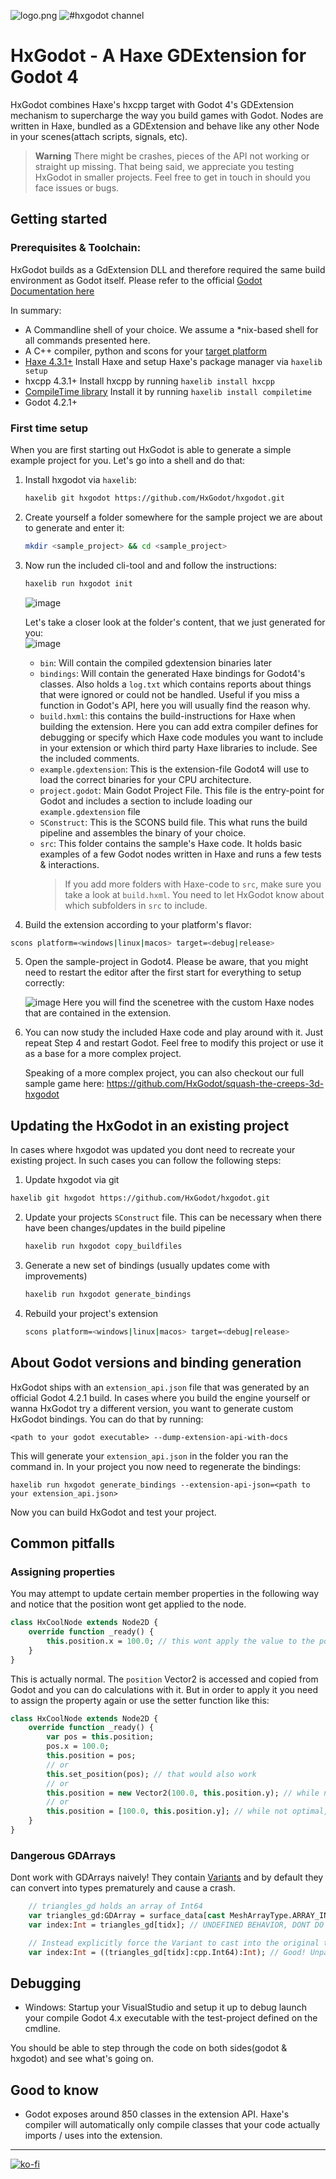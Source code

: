 ![logo.png](https://hxgodot.github.io/logo2.png)
<img src="https://discordapp.com/api/guilds/162395145352904705/widget.png?style=shield" alt="#hxgodot channel"/></a>

# HxGodot - A Haxe GDExtension for Godot 4

HxGodot combines Haxe's hxcpp target with Godot 4's GDExtension mechanism to supercharge the way you build games with Godot. Nodes are written in Haxe, bundled as a GDExtension and behave like any other Node in your scenes(attach scripts, signals, etc).

> **Warning** There might be crashes, pieces of the API not working or straight up missing. That being said, we appreciate you testing HxGodot in smaller projects. Feel free to get in touch in should you face issues or bugs.


## Getting started
### Prerequisites & Toolchain: 

HxGodot builds as a GdExtension DLL and therefore required the same build environment as Godot itself. Please refer to the official [Godot Documentation here](https://docs.godotengine.org/en/stable/contributing/development/compiling/index.html#building-for-target-platforms)

In summary:
- A Commandline shell of your choice. We assume a \*nix-based shell for all commands presented here.
- A C++ compiler, python and scons for your [target platform](https://docs.godotengine.org/en/stable/contributing/development/compiling/index.html#building-for-target-platforms) 
- [Haxe 4.3.1+](https://haxe.org/download/) Install Haxe and setup Haxe's package manager via `haxelib setup` 
- hxcpp 4.3.1+ Install hxcpp by running `haxelib install hxcpp`
- [CompileTime library](https://lib.haxe.org/p/compiletime) Install it by running `haxelib install compiletime`
- Godot 4.2.1+

### First time setup

When you are first starting out HxGodot is able to generate a simple example project for you. Let's go into a shell and do that:

1. Install hxgodot via `haxelib`:    
   ```bash 
   haxelib git hxgodot https://github.com/HxGodot/hxgodot.git
   ```
   
2. Create yourself a folder somewhere for the sample project we are about to generate and enter it: 
   ```bash 
   mkdir <sample_project> && cd <sample_project>
   ```
   
3. Now run the included cli-tool and and follow the instructions: 
   ```bash
   haxelib run hxgodot init
   ```
   
   ![image](https://github.com/HxGodot/hxgodot/assets/5015415/463fdc92-836e-47b3-892c-cde177c44bb1)

   Let's take a closer look at the folder's content, that we just generated for you:   
   ![image](https://github.com/HxGodot/hxgodot/assets/5015415/f8d5c3d6-60a5-45f1-ba33-6e667daff39e)
   
   - `bin`: Will contain the compiled gdextension binaries later
   - `bindings`: Will contain the generated Haxe bindings for Godot4's classes. Also holds a `log.txt` which contains reports about things that were ignored or could not be handled. Useful if you miss a function in Godot's API, here you will usually find the reason why.
   - `build.hxml`: this contains the build-instructions for Haxe when building the extension. Here you can add extra compiler defines for debugging or specify which Haxe code modules you want to include in your extension or which third party Haxe libraries to include. See the included comments.
   - `example.gdextension`: This is the extension-file Godot4 will use to load the correct binaries for your CPU architecture.
   - `project.godot`: Main Godot Project File. This file is the entry-point for Godot and includes a section to include loading our `example.gdextension` file
   - `SConstruct`: This is the SCONS build file. This what runs the build pipeline and assembles the binary of your choice.
   - `src`: This folder contains the sample's Haxe code. It holds basic examples of a few Godot nodes written in Haxe and runs a few tests & interactions. 
     >If you add more folders with Haxe-code to `src`, make sure you take a look at `build.hxml`. You need to let HxGodot know about which subfolders in `src` to include.


 4. Build the extension according to your platform's flavor:
   ```bash
   scons platform=<windows|linux|macos> target=<debug|release>
   ```
    
 5. Open the sample-project in Godot4. Please be aware, that you might need to restart the editor after the first start for everything to setup correctly:
	 
    ![image](https://github.com/HxGodot/hxgodot/assets/5015415/91dc4eee-2045-4984-b43a-ed828b045843)
    Here you will find the scenetree with the custom Haxe nodes that are contained in the extension.
 
 6. You can now study the included Haxe code and play around with it. Just repeat Step 4 and restart Godot. 
    Feel free to modify this project or use it as a base for a more complex project.
    
    
    Speaking of a more complex project, you can also checkout our full sample game here: https://github.com/HxGodot/squash-the-creeps-3d-hxgodot

## Updating the HxGodot in an existing project

In cases where hxgodot was updated you dont need to recreate your existing project. In such cases you can follow the following steps:

1.  Update hxgodot via git
   ```bash
   haxelib git hxgodot https://github.com/HxGodot/hxgodot.git
   ```

2. Update your projects `SConstruct` file. This can be necessary when there have been changes/updates in the build pipeline
   ```bash
   haxelib run hxgodot copy_buildfiles
   ```

3. Generate a new set of bindings (usually updates come with improvements)
   ```bash
   haxelib run hxgodot generate_bindings
   ```

4. Rebuild your project's extension
   ```bash
   scons platform=<windows|linux|macos> target=<debug|release>
   ```

## About Godot versions and binding generation

HxGodot ships with an `extension_api.json` file that was generated by an official Godot 4.2.1 build. In cases where you build the engine yourself or wanna HxGodot try a different version, you want to generate custom HxGodot bindings. You can do that by running:

```shell
<path to your godot executable> --dump-extension-api-with-docs
```

This will generate your `extension_api.json` in the folder you ran the command in. In your project you now need to regenerate the bindings:

```shell
haxelib run hxgodot generate_bindings --extension-api-json=<path to your extension_api.json>
```

Now you can build HxGodot and test your project.

## Common pitfalls
### Assigning properties
You may attempt to update certain member properties in the following way and notice that the position wont get applied to the node.

```haxe
class HxCoolNode extends Node2D {
	override function _ready() {
		this.position.x = 100.0; // this wont apply the value to the position
	}
}
```

This is actually normal. The `position` Vector2 is accessed and copied from Godot and you can do calculations with it. But in order to apply it you need to assign the property again or use the setter function like this:

```haxe
class HxCoolNode extends Node2D {
	override function _ready() {
		var pos = this.position;
		pos.x = 100.0;
		this.position = pos;
		// or
		this.set_position(pos); // that would also work
		// or
		this.position = new Vector2(100.0, this.position.y); // while not optimal, this also works
		// or
		this.position = [100.0, this.position.y]; // while not optimal, this also works since Vector2 is an array under the hood
	}
}
```

### Dangerous GDArrays
Dont work with GDArrays naively! They contain [Variants](https://hxgodot.github.io/docs/godot/variant/Variant.html) and by default they can convert into types prematurely and cause a crash.

```haxe
	// triangles_gd holds an array of Int64
	var triangles_gd:GDArray = surface_data[cast MeshArrayType.ARRAY_INDEX];
	var index:Int = triangles_gd[tidx]; // UNDEFINED BEHAVIOR, DONT DO THIS! The Variant returned from the GDArray sees the `Int` and casts itself to `Int` too early, writing its `Int64` into a the pointer of an `Int`, effectively causing a stack-corruption!!!

	// Instead explicitly force the Variant to cast into the original type first and cast into the wanted type secondly
	var index:Int = ((triangles_gd[tidx]:cpp.Int64):Int); // Good! Unpack Int64 and cast to Int
```

## Debugging
- Windows: Startup your VisualStudio and setup it up to debug launch your compile Godot 4.x executable with the test-project defined on the cmdline. 

You should be able to step through the code on both sides(godot & hxgodot) and see what's going on.


## Good to know
- Godot exposes around 850 classes in the extension API. Haxe's compiler will automatically only compile classes that your code actually imports / uses into the extension.

---
[![ko-fi](https://ko-fi.com/img/githubbutton_sm.svg)](https://ko-fi.com/dazkind)
